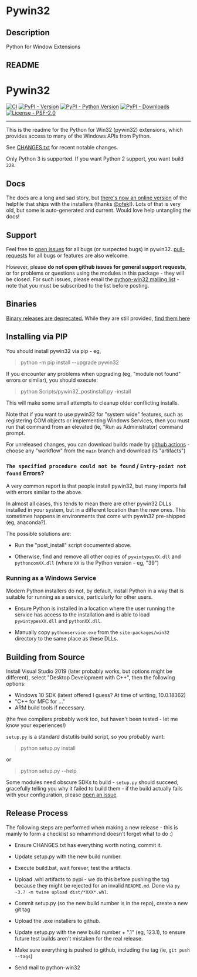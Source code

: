 # Pywin32

## Description

Python for Window Extensions

## README

# Pywin32

[![CI](https://github.com/mhammond/pywin32/workflows/CI/badge.svg)](https://github.com/mhammond/pywin32/actions?query=workflow%3ACI)
[![PyPI - Version](https://img.shields.io/pypi/v/pywin32.svg)](https://pypi.org/project/pywin32)
[![PyPI - Python Version](https://img.shields.io/pypi/pyversions/pywin32.svg)](https://pypi.org/project/pywin32)
[![PyPI - Downloads](https://img.shields.io/pypi/dm/pywin32.svg)](https://pypi.org/project/pywin32)
[![License - PSF-2.0](https://img.shields.io/badge/license-PSF--2.0-9400d3.svg)](https://spdx.org/licenses/PSF-2.0.html)

-----

This is the readme for the Python for Win32 (pywin32) extensions, which provides access to many of the Windows APIs from Python.

See [CHANGES.txt](https://github.com/mhammond/pywin32/blob/master/CHANGES.txt) for recent notable changes.

Only Python 3 is supported. If you want Python 2 support, you want build `228`.

## Docs

The docs are a long and sad story, but [there's now an online version](https://mhammond.github.io/pywin32/)
of the helpfile that ships with the installers (thanks [@ofek](https://github.com/mhammond/pywin32/pull/1774)!).
Lots of that is very old, but some is auto-generated and current. Would love help untangling the docs!

## Support

Feel free to [open issues](https://github.com/mhammond/pywin32/issues) for
all bugs (or suspected bugs) in pywin32. [pull-requests](https://github.com/mhammond/pywin32/pulls)
for all bugs or features are also welcome.

However, please **do not open github issues for general support requests**, or
for problems or questions using the modules in this package - they will be
closed. For such issues, please email the
[python-win32 mailing list](http://mail.python.org/mailman/listinfo/python-win32) -
note that you must be subscribed to the list before posting.

## Binaries

[Binary releases are deprecated.](https://mhammond.github.io/pywin32_installers.html)
While they are still provided, [find them here](https://github.com/mhammond/pywin32/releases)

## Installing via PIP

You should install pywin32 via pip - eg,
> python -m pip install --upgrade pywin32

If you encounter any problems when upgrading (eg, "module not found" errors or similar), you
should execute:

> python Scripts/pywin32_postinstall.py -install

This will make some small attempts to cleanup older conflicting installs.

Note that if you want to use pywin32 for "system wide" features, such as
registering COM objects or implementing Windows Services, then you must run
that command from an elevated (ie, "Run as Administrator) command prompt.

For unreleased changes, you can download builds made by [github actions](https://github.com/mhammond/pywin32/actions/) -
choose any "workflow" from the `main` branch and download its "artifacts")

### `The specified procedure could not be found` / `Entry-point not found` Errors?

A very common report is that people install pywin32, but many imports fail with errors
similar to the above.

In almost all cases, this tends to mean there are other pywin32 DLLs installed in your system,
but in a different location than the new ones. This sometimes happens in environments that
come with pywin32 pre-shipped (eg, anaconda?).

The possible solutions are:

* Run the "post_install" script documented above.

* Otherwise, find and remove all other copies of `pywintypesXX.dll` and `pythoncomXX.dll`
  (where `XX` is the Python version - eg, "39")

### Running as a Windows Service

Modern Python installers do not, by default, install Python in a way that is suitable for
running as a service, particularly for other users.

* Ensure Python is installed in a location where the user running the service has
  access to the installation and is able to load `pywintypesXX.dll` and `pythonXX.dll`.

* Manually copy `pythonservice.exe` from the `site-packages/win32` directory to
  the same place as these DLLs.

## Building from Source

Install Visual Studio 2019 (later probably works, but options might be different),
select "Desktop Development with C++", then the following options:
* Windows 10 SDK (latest offered I guess? At time of writing, 10.0.18362)
* "C++ for MFC for ..."
* ARM build tools if necessary.

(the free compilers probably work too, but haven't been tested - let me know your experiences!)

`setup.py` is a standard distutils build script, so you probably want:

> python setup.py install

or

> python setup.py --help

Some modules need obscure SDKs to build - `setup.py` should succeed, gracefully
telling you why it failed to build them - if the build actually fails with your
configuration, please [open an issue](https://github.com/mhammond/pywin32/issues).

## Release Process

The following steps are performed when making a new release - this is mainly
to form a checklist so mhammond doesn't forget what to do :)

* Ensure CHANGES.txt has everything worth noting, commit it.

* Update setup.py with the new build number.

* Execute build.bat, wait forever, test the artifacts.

* Upload .whl artifacts to pypi - we do this before pushing the tag because they might be
  rejected for an invalid `README.md`. Done via `py -3.? -m twine upload dist/*XXX*.whl`.

* Commit setup.py (so the new build number is in the repo), create a new git tag

* Upload the .exe installers to github.

* Update setup.py with the new build number + ".1" (eg, 123.1), to ensure
  future test builds aren't mistaken for the real release.

* Make sure everything is pushed to github, including the tag (ie,
  `git push --tags`)

* Send mail to python-win32
